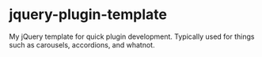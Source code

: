 jquery-plugin-template
======================

My jQuery template for quick plugin development. Typically used for things such as carousels, accordions, and whatnot.
